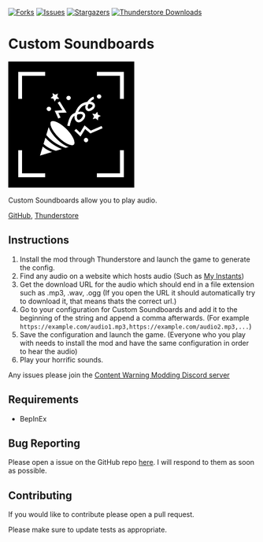 [![Forks][forks-shield]][forks-url]
[![Issues][issues-shield]][issues-url]
[![Stargazers][stars-shield]][stars-url]
[![Thunderstore Downloads][thunderstore-shield]][thunderstore-url]

# Custom Soundboards
![Logo](https://github.com/ItzRock/CustomSoundboards/blob/main/icon.png)

Custom Soundboards allow you to play audio.


[GitHub](https://github.com/ItzRock/CustomSoundboards), [Thunderstore](https://thunderstore.io/c/content-warning/p/AnthonyStai/CustomSoundboards/)

## Instructions
1. Install the mod through Thunderstore and launch the game to generate the config.
2. Find any audio on a website which hosts audio (Such as [My Instants](https://www.myinstants.com/))
3. Get the download URL for the audio which should end in a file extension such as .mp3, .wav, .ogg (If you open the URL it should automatically try to download it, that means thats the correct url.)
4. Go to your configuration for Custom Soundboards and add it to the beginning of the string and append a comma afterwards. (For example `https://example.com/audio1.mp3,https://example.com/audio2.mp3,...`)
5. Save the configuration and launch the game. (Everyone who you play with needs to install the mod and have the same configuration in order to hear the audio)
6. Play your horrific sounds.

Any issues please join the [Content Warning Modding Discord server](https://discord.gg/yeGDSm4gFq)
## Requirements

* BepInEx

## Bug Reporting

Please open a issue on the GitHub repo [here](https://github.com/ItzRock/CustomSoundboards/issues). I will respond to them as soon as possible.

## Contributing

If you would like to contribute please open a pull request.

Please make sure to update tests as appropriate.

[contributors-shield]: https://img.shields.io/github/contributors/ItzRock/CustomSoundboards.svg?style=for-the-badge
[contributors-url]: https://github.com/ItzRock/CustomSoundboards/graphs/contributors
[forks-shield]: https://img.shields.io/github/forks/ItzRock/CustomSoundboards.svg?style=for-the-badge
[forks-url]: https://github.com/ItzRock/CustomSoundboards/network/members
[stars-shield]: https://img.shields.io/github/stars/ItzRock/CustomSoundboards.svg?style=for-the-badge
[stars-url]: https://github.com/ItzRock/CustomSoundboards/stargazers
[issues-shield]: https://img.shields.io/github/issues/ItzRock/CustomSoundboards.svg?style=for-the-badge
[issues-url]: https://github.com/ItzRock/CustomSoundboards/issues
[license-shield]: https://img.shields.io/github/license/ItzRock/CustomSoundboards.svg?style=for-the-badge
[license-url]: https://github.com/ItzRock/CustomSoundboards/blob/master/LICENSE.txt
[thunderstore-shield]: https://img.shields.io/thunderstore/dt/AnthonyStai/CustomSoundboards?style=for-the-badge&logo=thunderstore
[thunderstore-url]: https://thunderstore.io/c/content-warning/p/AnthonyStai/CustomSoundboards/
